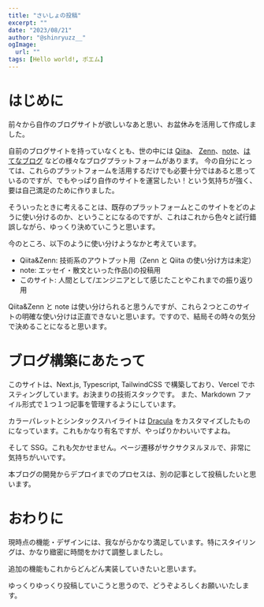 ```yaml
---
title: "さいしょの投稿"
excerpt: ""
date: "2023/08/21"
author: "@shinryuzz__"
ogImage:
  url: ""
tags: [Hello world!, ポエム]
---
```


# はじめに

前々から自作のブログサイトが欲しいなあと思い、お盆休みを活用して作成しました。

自前のブログサイトを持っていなくとも、世の中には [Qiita](https://qiita.com/)、 [Zenn](https://zenn.dev/)、[note](https://note.com/)、[はてなブログ](https://hatenablog.com/) などの様々なブログプラットフォームがあります。
今の自分にとっては、これらのプラットフォームを活用するだけでも必要十分ではあると思っているのですが、でもやっぱり自作のサイトを運営したい！という気持ちが強く、要は自己満足のために作りました。

そういったときに考えることは、既存のプラットフォームとこのサイトをどのように使い分けるのか、ということになるのですが、これはこれから色々と試行錯誤しながら、ゆっくり決めていこうと思います。

今のところ、以下のように使い分けようなかと考えています。

- Qiita&Zenn: 技術系のアウトプット用（Zenn と Qiita の使い分け方は未定）
- note: エッセイ・散文といった作品()の投稿用
- このサイト: 人間として/エンジニアとして感じたことやこれまでの振り返り用

Qiita&Zenn と note は使い分けられると思うんですが、これら２つとこのサイトの明確な使い分けは正直できないと思います。ですので、結局その時々の気分で決めることになると思います。

# ブログ構築にあたって

このサイトは、Next.js, Typescript, TailwindCSS で構築しており、Vercel でホスティングしています。お決まりの技術スタックです。
また、Markdown ファイル形式で１つ１つ記事を管理するようにしています。

カラーパレットとシンタックスハイライトは [Dracula](https://draculatheme.com/) をカスタマイズしたものになっています。これもかなり有名ですが、やっぱりかわいいですよね。

そして SSG。これも欠かせません。ページ遷移がサクサクヌルヌルで、非常に気持ちがいいです。

本ブログの開発からデプロイまでのプロセスは、別の記事として投稿したいと思います。

# おわりに

現時点の機能・デザインには、我ながらかなり満足しています。特にスタイリングは、かなり緻密に時間をかけて調整しましたし。

追加の機能もこれからどんどん実装していきたいと思います。

ゆっくりゆっくり投稿していこうと思うので、どうぞよろしくお願いいたします。
